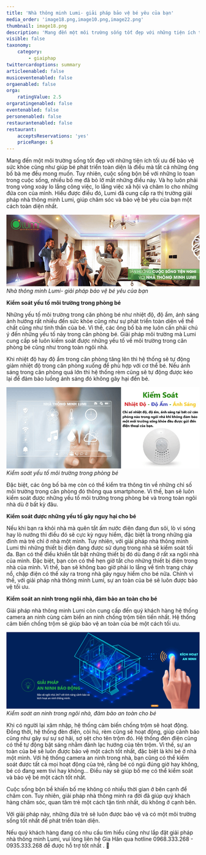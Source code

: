 ```yaml
---
title: 'Nhà thông minh Lumi- giải pháp bảo vệ bé yêu của bạn'
media_order: 'image18.png,image10.png,image22.png'
thumbnail: image18.png
description: 'Mang đến một môi trường sống tốt đẹp với những tiện ích tối ưu để bảo vệ sức khỏe cũng như giúp bé phát triển toàn diện là điều mà tất cả những ông bố bà mẹ đều mong muốn. Tuy nhiên, cuộc sống bộn bề với những lo toan trong cuộc sống, nhiều bố mẹ đã bỏ lỡ mất những điều này. Và họ luôn phải trong vòng xoáy lo lắng công việc, lo lắng việc xã hội và chăm lo cho những đứa con của mình. Hiểu được điều đó, Lumi đã cung cấp ra thị trường giải pháp nhà thông minh Lumi, giúp chăm sóc và bảo vệ bé yêu của bạn một cách toàn diện nhất.'
visible: false
taxonomy:
    category:
        - giaiphap
twittercardoptions: summary
articleenabled: false
musiceventenabled: false
orgaenabled: false
orga:
    ratingValue: 2.5
orgaratingenabled: false
eventenabled: false
personenabled: false
restaurantenabled: false
restaurant:
    acceptsReservations: 'yes'
    priceRange: $
---
```


Mang đến một môi trường sống tốt đẹp với những tiện ích tối ưu để bảo vệ sức khỏe cũng như giúp bé phát triển toàn diện là điều mà tất cả những ông bố bà mẹ đều mong muốn. Tuy nhiên, cuộc sống bộn bề với những lo toan trong cuộc sống, nhiều bố mẹ đã bỏ lỡ mất những điều này. Và họ luôn phải trong vòng xoáy lo lắng công việc, lo lắng việc xã hội và chăm lo cho những đứa con của mình. Hiểu được điều đó, Lumi đã cung cấp ra thị trường giải pháp nhà thông minh Lumi, giúp chăm sóc và bảo vệ bé yêu của bạn một cách toàn diện nhất.

![](image18.png)
_Nhà thông minh Lumi- giải pháp bảo vệ bé yêu của bạn_

**Kiểm soát yếu tố môi trường trong phòng bé**

Những yếu tố môi trường trong căn phòng bé như nhiệt độ, độ ẩm, ánh sáng ảnh hưởng rất nhiều đến sức khỏe cũng như sự phát triển toàn diện về thể chất cũng như tinh thần của bé.
Vì thế, các ông bố bà mẹ luôn cần phải chú ý đến những yếu tố này trong căn phòng bé. Giải pháp môi trường mà Lumi cung cấp sẽ luôn kiểm soát được những yếu tố về môi trường trong căn phòng bé cũng như trong toàn ngôi nhà.

Khi nhiệt độ hay độ ẩm trong căn phòng tăng lên thì hệ thống sẽ tự động giảm nhiệt độ trong căn phòng xuống để phù hợp với cơ thể bé. Nếu ánh sáng trong căn phòng quá lớn thì hệ thống rèm cũng sẽ tự động được kéo lại để đảm bảo luồng ánh sáng đó không gây hại đến bé.

![](image10.png)
_Kiểm soát yếu tố môi trường trong phòng bé_

Đặc biệt, các ông bố bà mẹ còn có thể kiểm tra thông tin về những chỉ số môi trường trong căn phòng đó thông qua smartphone. Vì thế, bạn sẽ luôn kiểm soát được những yếu tố môi trường trong phòng bé và trong toàn ngôi nhà dù ở bất kỳ đâu.

**Kiểm soát được những yếu tố gây nguy hại cho bé**

Nếu khi bạn ra khỏi nhà mà  quên tắt ấm nước điện đang đun sôi, lò vi sóng hay lò nướng thì điều đó sẽ cực kỳ nguy hiểm, đặc biệt là trong những gia đình mà trẻ chỉ ở nhà một mình.
Tuy nhiên, với giải pháp nhà thông minh Lumi thì những thiết bị điện đang được sử dụng trong nhà sẽ kiểm soát tối đa. Bạn có thể điều khiển tắt bật những thiết bị đó dù đang ở rất xa ngôi nhà của mình.
Đặc biệt, bạn còn có thể hẹn giờ tắt cho những thiết bị điện trong nhà của mình. Vì thế, bạn sẽ không bao giờ phải lo lắng về tình trạng cháy nổ, chập điện có thể xảy ra trong nhà gây nguy hiểm cho bé nữa. Chính vì thế, với giải pháp nhà thông minh Lumi, sự an toàn của bé sẽ luôn được bảo vệ tối ưu.

**Kiểm soát an ninh trong ngôi nhà, đảm bảo an toàn cho bé**

Giải pháp nhà thông minh Lumi còn cung cấp đến  quý khách hàng hệ thống camera an ninh cùng cảm biến an ninh chống trộm tiên tiến nhất. Hệ thống cảm biến chống trộm sẽ giúp bảo vệ an toàn của bé một cách tối ưu.

![](image22.png)
_Kiểm soát an ninh trong ngôi nhà, đảm bảo an toàn cho bé_

Khi có người lại xâm nhập, hệ thống cảm biến chống trộm sẽ hoạt động. Đồng thời, hệ thống đèn điện, còi hú, rèm cũng sẽ hoạt động, giúp cảnh báo cũng như gây sự sự sợ hãi, sợ sệt cho tên trộm đó.
Hệ thống đèn điện cũng có thể tự động bật sáng nhằm đánh lạc hướng của tên trộm. Vì thế, sự an toàn của bé sẽ luôn được bảo vệ một cách tốt nhất, đặc biệt là khi bé ở nhà một mình.
Với hệ thống camera an ninh trong nhà, bạn cũng có thể kiểm soát được tất cả mọi hoạt động của trẻ, rằng bé có ngủ đúng giờ hay không, bé có đang xem tivi hay không… Điều này sẽ giúp bố mẹ có thể kiểm soát và bảo vệ bé một cách tốt nhất.

Cuộc sống bộn bề khiến bố mẹ không có nhiều thời gian ở bên cạnh để chăm con. Tuy nhiên, giải pháp nhà thông minh ra đời đã giúp quý khách hàng chăm sóc, quan tâm trẻ một cách tận tình nhất, dù không ở cạnh bên.

Với giải pháp này, những đứa trẻ sẽ luôn được bảo vệ và có một môi trường sống tốt nhất để phát triển toàn diện.

Nếu quý khách hàng đang có nhu cầu tìm hiểu cũng như lắp đặt  giải pháp nhà thông minh Lumi, vui lòng liên hệ Gia Hân qua hotline 0968.333.268 - 0935.333.268 để được hỗ trợ tốt nhất . 


